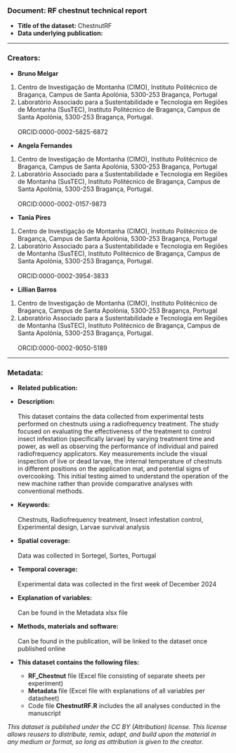 ### Document: RF chestnut technical report
- **Title of the dataset:** ChestnutRF
- **Data underlying publication:** 
---

### Creators:
- **Bruno Melgar**			<br/>	
1. Centro de Investigação de Montanha (CIMO), Instituto Politécnico de Bragança, Campus de Santa Apolónia, 5300-253 Bragança, Portugal <br/>	
2. Laboratório Associado para a Sustentabilidade e Tecnologia em Regiões de Montanha (SusTEC), Instituto Politécnico de Bragança, Campus de Santa Apolónia, 5300-253 Bragança, Portugal. <br/>	
ORCID:0000-0002-5825-6872
- **Angela Fernandes**			<br/>	
1. Centro de Investigação de Montanha (CIMO), Instituto Politécnico de Bragança, Campus de Santa Apolónia, 5300-253 Bragança, Portugal <br/>	
2. Laboratório Associado para a Sustentabilidade e Tecnologia em Regiões de Montanha (SusTEC), Instituto Politécnico de Bragança, Campus de Santa Apolónia, 5300-253 Bragança, Portugal. <br/>	
ORCID:0000-0002-0157-9873
- **Tania Pires**			<br/>	
1. Centro de Investigação de Montanha (CIMO), Instituto Politécnico de Bragança, Campus de Santa Apolónia, 5300-253 Bragança, Portugal <br/>	
2. Laboratório Associado para a Sustentabilidade e Tecnologia em Regiões de Montanha (SusTEC), Instituto Politécnico de Bragança, Campus de Santa Apolónia, 5300-253 Bragança, Portugal. <br/>	
ORCID:0000-0002-3954-3833
- **Lillian Barros**			<br/>	
1. Centro de Investigação de Montanha (CIMO), Instituto Politécnico de Bragança, Campus de Santa Apolónia, 5300-253 Bragança, Portugal <br/>	
2. Laboratório Associado para a Sustentabilidade e Tecnologia em Regiões de Montanha (SusTEC), Instituto Politécnico de Bragança, Campus de Santa Apolónia, 5300-253 Bragança, Portugal. <br/>	
ORCID:0000-0002-9050-5189

---
### Metadata:
- **Related publication:**

- **Description:** <br/>	
This dataset contains the data collected from experimental tests performed on chestnuts using a radiofrequency treatment. The study focused on evaluating the effectiveness of the treatment to control insect infestation (specifically larvae) by varying treatment time and power, as well as observing the performance of individual and paired radiofrequency applicators. Key measurements include the visual inspection of live or dead larvae, the internal temperature of chestnuts in different positions on the application mat, and potential signs of overcooking. This initial testing aimed to understand the operation of the new machine rather than provide comparative analyses with conventional methods.

- **Keywords:** <br/>	
Chestnuts, Radiofrequency treatment, Insect infestation control, Experimental design, Larvae survival analysis

- **Spatial coverage:** <br/>	
Data was collected in Sortegel, Sortes, Portugal

- **Temporal coverage:** <br/>	
Experimental data was collected in the first week of December 2024

- **Explanation of variables:** <br/>	
Can be found in the Metadata xlsx file

- **Methods, materials and software:** <br/>	
Can be found in the publication, will be linked to the dataset once published online

- **This dataset contains the following files:**
  - **RF_Chestnut** file (Excel file consisting of separate sheets per experiment)
  - **Metadata** file (Excel file with explanations of all variables per datasheet)
  - Code file **ChestnutRF.R** includes the all analyses conducted in the manuscript

*This dataset is published under the CC BY (Attribution) license.
This license allows reusers to distribute, remix, adapt, and build upon the material in any medium or format, so long as attribution is given to the creator.*
